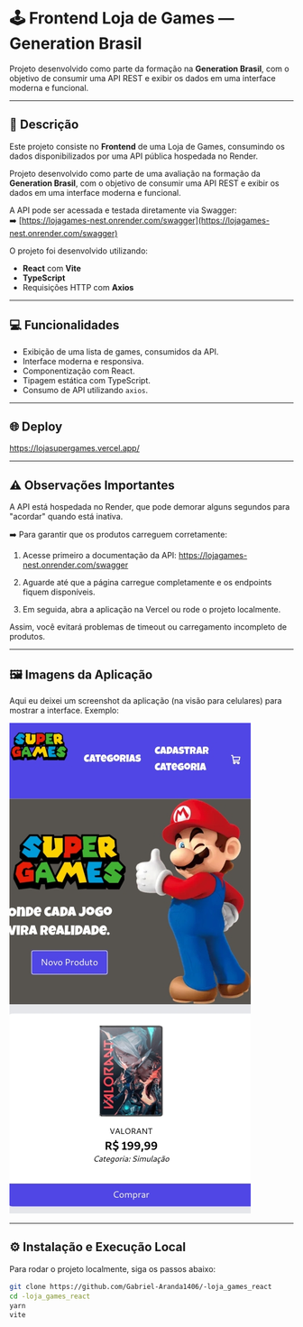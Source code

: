 # 🕹️ Frontend Loja de Games — Generation Brasil

Projeto desenvolvido como parte da formação na **Generation Brasil**, com o objetivo de consumir uma API REST e exibir os dados em uma interface moderna e funcional.

---

## 📄 Descrição

Este projeto consiste no **Frontend** de uma Loja de Games, consumindo os dados disponibilizados por uma API pública hospedada no Render.

Projeto desenvolvido como parte de uma avaliação na formação da **Generation Brasil**, com o objetivo de consumir uma API REST e exibir os dados em uma interface moderna e funcional.

A API pode ser acessada e testada diretamente via Swagger:  
➡️ [https://lojagames-nest.onrender.com/swagger](https://lojagames-nest.onrender.com/swagger)

O projeto foi desenvolvido utilizando:  
- **React** com **Vite**  
- **TypeScript**  
- Requisições HTTP com **Axios**

---

## 💻 Funcionalidades

- Exibição de uma lista de games, consumidos da API.
- Interface moderna e responsiva.
- Componentização com React.
- Tipagem estática com TypeScript.
- Consumo de API utilizando `axios`.

---

## 🌐 Deploy

https://lojasupergames.vercel.app/

---

## ⚠️ Observações Importantes

A API está hospedada no Render, que pode demorar alguns segundos para "acordar" quando está inativa.

➡️ Para garantir que os produtos carreguem corretamente:

1. Acesse primeiro a documentação da API:
https://lojagames-nest.onrender.com/swagger

2. Aguarde até que a página carregue completamente e os endpoints fiquem disponíveis.

3. Em seguida, abra a aplicação na Vercel ou rode o projeto localmente.

Assim, você evitará problemas de timeout ou carregamento incompleto de produtos.

---

## 🖼️ Imagens da Aplicação


Aqui eu deixei um screenshot da aplicação (na visão para celulares) para mostrar a interface. Exemplo:

![Página Inicial](./visão_celular.jpeg)

---

## ⚙️ Instalação e Execução Local

Para rodar o projeto localmente, siga os passos abaixo:

```bash
git clone https://github.com/Gabriel-Aranda1406/-loja_games_react
cd -loja_games_react
yarn
vite



